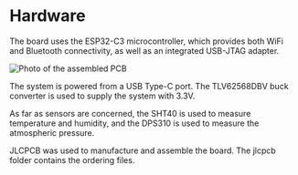 # Hardware

The board uses the ESP32-C3 microcontroller, which provides both WiFi and Bluetooth connectivity, as well as an integrated USB-JTAG adapter.

![Photo of the assembled PCB](IMG_0758.jpg)

The system is powered from a USB Type-C port. The TLV62568DBV buck converter is used to supply the system with 3.3V.

As far as sensors are concerned, the SHT40 is used to measure temperature and humidity, and the DPS310 is used to measure the atmospheric pressure.

JLCPCB was used to manufacture and assemble the board. The jlcpcb folder contains the ordering files.